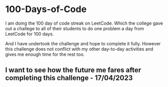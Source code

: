 # 100-Days-of-Code
I am doing the 100 day of code streak on LeetCode. 
Which the college gave out a challege to all of their students to do one problem a day from LeetCode for 100 days.

And I have undertook the challenge and hope to complete it fully.
However this challenge does not conflict with my other day-to-day activities and gives me enough time for the rest too.

I want to see how the future me fares after completing this challenge
                                              - 17/04/2023
--------------------------------------------------------------------------------------------------------------------------------------------

